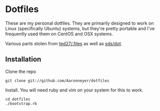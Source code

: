 # Dotfiles

These are my personal dotfiles. They are primarily designed to work on Linux
(specifically Ubuntu) systems, but they're pretty portable and I've frequently
used them on CentOS and OSX systems.

Various parts stolen from [ted27/.files](https://github.com/ted27/.files) as
well as [sds/dot](https://github.com/sds/dot).

## Installation

Clone the repo

```
git clone git://github.com/Aaronneyer/dotfiles
```

Install. You will need ruby and vim on your system for this to work.

```
cd dotfiles
./bootstrap.rb
```
